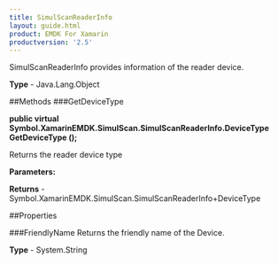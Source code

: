 ```yaml
---
title: SimulScanReaderInfo
layout: guide.html
product: EMDK For Xamarin 
productversion: '2.5' 
---
```

SimulScanReaderInfo provides information of the reader device.

**Type** - Java.Lang.Object

##Methods
###GetDeviceType

**public virtual Symbol.XamarinEMDK.SimulScan.SimulScanReaderInfo.DeviceType GetDeviceType ();**

Returns the reader device type

**Parameters:**

**Returns** - Symbol.XamarinEMDK.SimulScan.SimulScanReaderInfo+DeviceType

##Properties

###FriendlyName
Returns the friendly name of the Device.

**Type** - System.String

